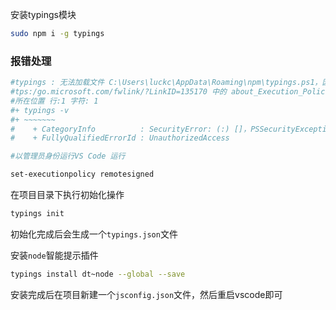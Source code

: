安装typings模块

```sh
sudo npm i -g typings
```

### 报错处理

```sh
#typings : 无法加载文件 C:\Users\luckc\AppData\Roaming\npm\typings.ps1，因为在此系统上禁止运行脚本。有关详细信息，请参阅 ht 
#tps:/go.microsoft.com/fwlink/?LinkID=135170 中的 about_Execution_Policies。
#所在位置 行:1 字符: 1
#+ typings -v
#+ ~~~~~~~
#    + CategoryInfo          : SecurityError: (:) []，PSSecurityException
#    + FullyQualifiedErrorId : UnauthorizedAccess

#以管理员身份运行VS Code 运行

set-executionpolicy remotesigned   

```





在项目目录下执行初始化操作

```sh
typings init
```

初始化完成后会生成一个`typings.json`文件

安装`node`智能提示插件

```sh
typings install dt~node --global --save
```

安装完成后在项目新建一个`jsconfig.json`文件，然后重启vscode即可


